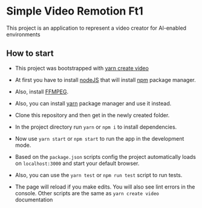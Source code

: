 # Simple Video Remotion Ft1

This project is an application to represent a video creator for AI-enabled environments

## How to start

- This project was bootstrapped with [yarn create video](https://github.com/remotion-dev/remotion)

- At first you have to install [nodeJS](https://nodejs.org/en/) that will install [npm](https://www.npmjs.com/) package manager.
- Also, install [FFMPEG](https://github.com/adaptlearning/adapt_authoring/wiki/Installing-FFmpeg).
- Also, you can install [yarn](https://yarnpkg.com/) package manager and use it instead.

- Clone this repository and then get in the newly created folder.

- In the project directory run `yarn` or `npm i` to install dependencies.

- Now use `yarn start` or `npm start` to run the app in the development mode.

- Based on the `package.json` scripts config the project automatically loads on `localhost:3000` and start your default browser.

- Also, you can use the `yarn test` or `npm run test` script to run tests.

- The page will reload if you make edits.
  You will also see lint errors in the console.
  Other scripts are the same as `yarn create video` documentation
